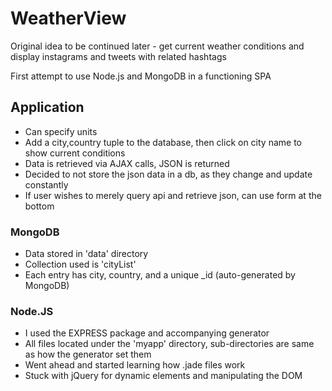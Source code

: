 # WeatherView
Original idea to be continued later - get current weather conditions and display instagrams and tweets with related hashtags

First attempt to use Node.js and MongoDB in a functioning SPA

## Application
* Can specify units
* Add a city,country tuple to the database, then click on city name to show current conditions
* Data is retrieved via AJAX calls, JSON is returned
* Decided to not store the json data in a db, as they change and update constantly
* If user wishes to merely query api and retrieve json, can use form at the bottom


### MongoDB
* Data stored in 'data' directory
* Collection used is 'cityList'
* Each entry has city, country, and a unique _id (auto-generated by MongoDB)

### Node.JS
* I used the EXPRESS package and accompanying generator
* All files located under the 'myapp' directory, sub-directories are same as how the generator set them
* Went ahead and started learning how .jade files work
* Stuck with jQuery for dynamic elements and manipulating the DOM
